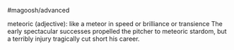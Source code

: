 #magoosh/advanced

meteoric (adjective): like a meteor in speed or brilliance or transience 
The early spectacular successes propelled the pitcher to meteoric stardom, but a terribly injury tragically 
cut short his career. 
